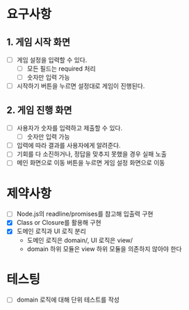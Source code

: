 # 요구사항

## 1. 게임 시작 화면

- [ ] 게임 설정을 입력할 수 있다.
  - [ ] 모든 필드는 required 처리
  - [ ] 숫자만 입력 가능
- [ ] 시작하기 버튼을 누르면 설정대로 게임이 진행된다.

## 2. 게임 진행 화면

- [ ] 사용자가 숫자를 입력하고 제출할 수 있다.
  - [ ] 숫자만 입력 가능
- [ ] 입력에 따라 결과를 사용자에게 알려준다.
- [ ] 기회를 다 소진하거나, 정답을 맞추지 못했을 경우 실패 노출
- [ ] 메인 화면으로 이동 버튼을 누르면 게임 설정 화면으로 이동

# 제약사항

- [ ] Node.js의 readline/promises를 참고해 입출력 구현
- [x] Class or Closure를 활용해 구현
- [x] 도메인 로직과 UI 로직 분리
  - 도메인 로직은 domain/, UI 로직은 view/
  - domain 하위 모듈은 view 하위 모듈을 의존하지 않아야 한다

# 테스팅

- [ ] domain 로직에 대해 단위 테스트를 작성
